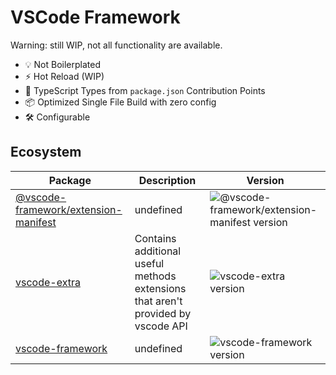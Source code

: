 # VSCode Framework

Warning: still WIP, not all functionality are available.

- 💡 Not Boilerplated
- ⚡️ Hot Reload (WIP)
- 🔑 TypeScript Types from `package.json` Contribution Points
- 📦 Optimized Single File Build with zero config
- 🛠️ Configurable


## Ecosystem
| Package | Description | Version |
| --- | --- | --- |
| [@vscode-framework/extension-manifest](https://github.com/zardoy/vscode-framework/tree/main/packages/extension-manifest) | undefined | ![@vscode-framework/extension-manifest version](https://img.shields.io/npm/v/@vscode-framework/extension-manifest.svg?label=%20) |
| [vscode-extra](https://github.com/zardoy/vscode-framework/tree/main/packages/vscode-extra) | Contains additional useful methods extensions that aren't provided by vscode API | ![vscode-extra version](https://img.shields.io/npm/v/vscode-extra.svg?label=%20) |
| [vscode-framework](https://github.com/zardoy/vscode-framework/tree/main/packages/vscode-framework) | undefined | ![vscode-framework version](https://img.shields.io/npm/v/vscode-framework.svg?label=%20) |
    